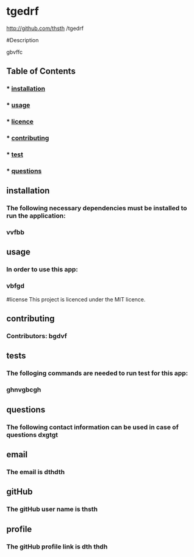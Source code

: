 # tgedrf
  http://github.com/thsth /tgedrf
  
 


  #Description

  gbvffc

  ## Table of Contents 

  ### * [installation](#installation)
  
  ### * [usage](#usage)
  
  ### * [licence](#licence)
  
  ### * [contributing](#contributing)
  
  ### * [test](#test)
  
  ### * [questions](#questions)
  
  ## installation 
  ### The following necessary dependencies must be installed to run the application:
  ### vvfbb
  
  ## usage 
  ### In order to use this app: 
  ### vbfgd
  
  #license
  This project is licenced under the MIT licence.
  
  
  ## contributing
  ### Contributors: bgdvf
  
  ## tests
  ### The folloging commands are needed to run test for this app:
  ### ghnvgbcgh
  
  ## questions
  ### The following contact information can be used in case of questions dxgtgt 
  ## email
  ### The email is dthdth
  ## gitHub 
  ### The gitHub user name is thsth 
  
  ## profile
  ### The gitHub profile link is dth thdh

  